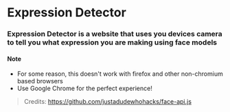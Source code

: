 # Expression Detector
### Expression Detector is a website that uses you devices camera to tell you what expression you are making using face models

#### Note
- For some reason, this doesn't work with firefox and other non-chromium based browsers
- Use Google Chrome for the perfect experience!

> Credits: https://github.com/justadudewhohacks/face-api.js
